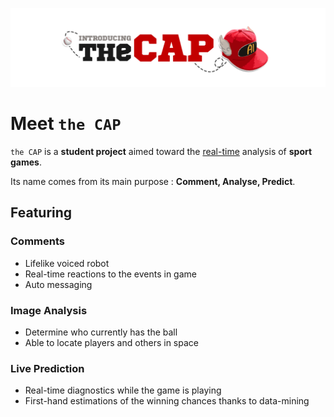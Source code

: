 ![The cap banner](img/THE_CAP.png)

# Meet ```the CAP```

```the CAP``` is a **student project** aimed toward the <ins>real-time</ins> analysis of **sport games**.

Its name comes from its main purpose : **Comment, Analyse, Predict**.



## Featuring

### Comments

- Lifelike voiced robot
- Real-time reactions to the events in game
- Auto messaging

### Image Analysis

- Determine who currently has the ball
- Able to locate players and others in space

### Live Prediction

- Real-time diagnostics while the game is playing
- First-hand estimations of the winning chances thanks to data-mining
